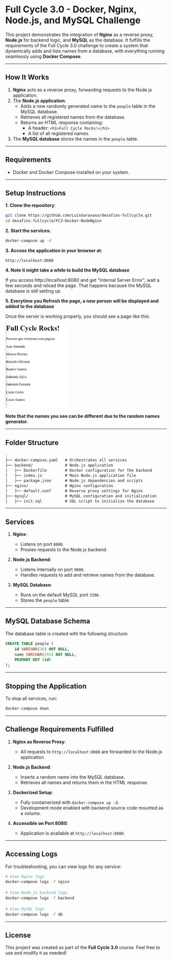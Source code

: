 # Full Cycle 3.0 - Docker, Nginx, Node.js, and MySQL Challenge

This project demonstrates the integration of **Nginx** as a reverse proxy, **Node.js** for backend logic, and **MySQL** as the database. It fulfills the requirements of the Full Cycle 3.0 challenge to create a system that dynamically adds and lists names from a database, with everything running seamlessly using **Docker Compose**.

---

## **How It Works**

1. **Nginx** acts as a reverse proxy, forwarding requests to the Node.js application.
2. The **Node.js application**:
   - Adds a new randomly generated name to the `people` table in the MySQL database.
   - Retrieves all registered names from the database.
   - Returns an HTML response containing:
     - A header: `<h1>Full Cycle Rocks!</h1>`
     - A list of all registered names.
3. The **MySQL database** stores the names in the `people` table.

---

## **Requirements**

- Docker and Docker Compose installed on your system.

---

## **Setup Instructions**

**1. Clone the repository**:
   ```bash
   git clone https://github.com/LuisGaravaso/desafios-fullcycle.git
   cd desafios-fullcycle/FC3-Docker-NodeNginx
   ```

**2. Start the services:**
   ```bash
   docker-compose up -d
   ```

**3. Access the application in your browser at:**
   ```
   http://localhost:8080
   ```

**4. Note it might take a while to build the MySQL database**

   If you access http://localhost:8080 and get "Internal Server Error", wait a few seconds and reload the page.
   That happens because the MySQL database is still setting up

**5. Everytime you Refresh the page, a new person will be displayed and added to the database**

Once the server is working properly, you should see a page like this:

<img src="./readme/image.png" width="200">

**Note that the names you see can be different due to the random names generator.**

---

## **Folder Structure**

```
.
├── docker-compose.yaml   # Orchestrates all services
├── backend/              # Node.js application
│   ├── Dockerfile        # Docker configuration for the backend
│   ├── index.js          # Main Node.js application file
│   ├── package.json      # Node.js dependencies and scripts
├── nginx/                # Nginx configuration
│   ├── default.conf      # Reverse proxy settings for Nginx
├── mysql/                # MySQL configuration and initialization
│   ├── init.sql          # SQL script to initialize the database
```

---

## **Services**

1. **Nginx**:
   - Listens on port `8080`.
   - Proxies requests to the Node.js backend.

2. **Node.js Backend**:
   - Listens internally on port `9000`.
   - Handles requests to add and retrieve names from the database.

3. **MySQL Database**:
   - Runs on the default MySQL port `3306`.
   - Stores the `people` table.

---

## **MySQL Database Schema**

The database table is created with the following structure:
```sql
CREATE TABLE people (
    id VARCHAR(36) NOT NULL,
    name VARCHAR(255) NOT NULL,
    PRIMARY KEY (id)
);
```

---

## **Stopping the Application**

To stop all services, run:
```bash
docker-compose down
```

---

## **Challenge Requirements Fulfilled**

1. **Nginx as Reverse Proxy**:  
   - All requests to `http://localhost:8080` are forwarded to the Node.js application.

2. **Node.js Backend**:
   - Inserts a random name into the MySQL database.
   - Retrieves all names and returns them in the HTML response.

3. **Dockerized Setup**:
   - Fully containerized with `docker-compose up -d`.
   - Development mode enabled with backend source code mounted as a volume.

4. **Accessible on Port 8080**:
   - Application is available at `http://localhost:8080`.

---

## **Accessing Logs**

For troubleshooting, you can view logs for any service:
```bash
# View Nginx logs
docker-compose logs -f nginx

# View Node.js backend logs
docker-compose logs -f backend

# View MySQL logs
docker-compose logs -f db
```

---

## **License**

This project was created as part of the **Full Cycle 3.0** course. Feel free to use and modify it as needed!